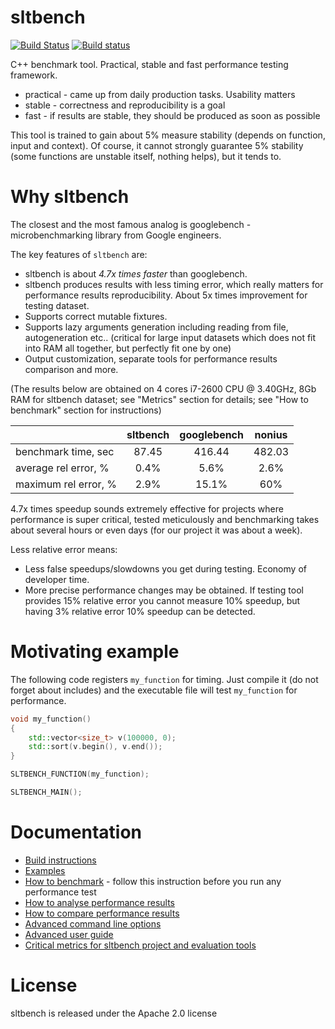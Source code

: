 # sltbench

[![Build Status](https://travis-ci.org/ivafanas/sltbench.svg)](https://travis-ci.org/ivafanas/sltbench)
[![Build status](https://ci.appveyor.com/api/projects/status/s0q3gnqprrqsahda?svg=true)](https://ci.appveyor.com/project/ivafanas/sltbench)

C++ benchmark tool. Practical, stable and fast performance testing framework.
- practical - came up from daily production tasks. Usability matters
- stable - correctness and reproducibility is a goal
- fast - if results are stable, they should be produced as soon as possible

This tool is trained to gain about 5% measure stability (depends on function,
input and context). Of course, it cannot strongly guarantee 5% stability (some
functions are unstable itself, nothing helps), but it tends to.


# Why sltbench

The closest and the most famous analog is googlebench - microbenchmarking
library from Google engineers.

The key features of `sltbench` are:
* sltbench is about *4.7x times faster* than googlebench.
* sltbench produces results with less timing error, which really matters for
performance results reproducibility. About 5x times improvement for testing
dataset.
* Supports correct mutable fixtures.
* Supports lazy arguments generation including reading from file,
  autogeneration etc.. (critical for large  input datasets which does not fit
  into RAM all together, but perfectly fit one by one)
* Output customization, separate tools for performance results comparison and
  more.

(The results below are obtained on 4 cores i7-2600 CPU @ 3.40GHz, 8Gb RAM
for sltbench dataset; see "Metrics" section for details; see "How to benchmark"
section for instructions)

|                      |sltbench|googlebench|nonius|
|----------------------|:------:|:---------:|:----:|
| benchmark time, sec  | 87.45  |   416.44  |482.03|
| average rel error, % |  0.4%  |    5.6%   |  2.6%|
| maximum rel error, % |  2.9%  |   15.1%   | 60%  |

4.7x times speedup sounds extremely effective for projects where performance is
super critical, tested meticulously and benchmarking takes about several hours
or even days (for our project it was about a week).

Less relative error means:
* Less false speedups/slowdowns you get during testing. Economy of developer
  time.
* More precise performance changes may be obtained. If testing tool provides
  15% relative error you cannot measure 10% speedup, but having 3% relative
  error 10% speedup can be detected.


# Motivating example

The following code registers `my_function` for timing. Just compile it (do not
forget about includes) and the executable file will test `my_function` for
performance.

```c++
void my_function()
{
	std::vector<size_t> v(100000, 0);
	std::sort(v.begin(), v.end());
}

SLTBENCH_FUNCTION(my_function);

SLTBENCH_MAIN();
```


# Documentation

* [Build instructions](doc/build.md)
* [Examples](doc/examples.md)
* [How to benchmark](doc/howtobenchmark.md) - follow this
  instruction before you run any performance test
* [How to analyse performance results](doc/howto_analyze_results.md)
* [How to compare performance results](doc/compare_results.md)
* [Advanced command line options](doc/commandlineoptions.md)
* [Advanced user guide](doc/advanced_user_guide.md)
* [Critical metrics for sltbench project and evaluation tools](tools/metrics/README.md)


# License

sltbench is released under the Apache 2.0 license
